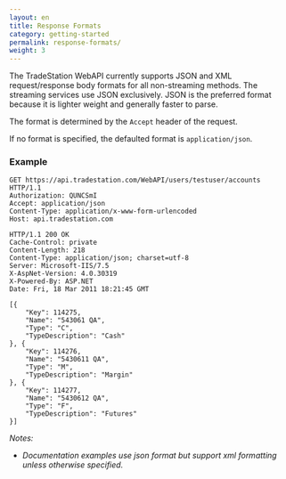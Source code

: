 ```yaml
---
layout: en
title: Response Formats
category: getting-started
permalink: response-formats/
weight: 3
---
```


The TradeStation WebAPI currently supports JSON and XML request/response body formats for all non-streaming methods. The streaming services use JSON exclusively. JSON is the preferred format because it is lighter weight and generally faster to parse.

The format is determined by the `Accept` header of the request.

If no format is specified, the defaulted format is `application/json`.

### Example

    GET https://api.tradestation.com/WebAPI/users/testuser/accounts HTTP/1.1
    Authorization: QUNCSmI
    Accept: application/json
    Content-Type: application/x-www-form-urlencoded
    Host: api.tradestation.com
    
    HTTP/1.1 200 OK
    Cache-Control: private
    Content-Length: 218
    Content-Type: application/json; charset=utf-8
    Server: Microsoft-IIS/7.5
    X-AspNet-Version: 4.0.30319
    X-Powered-By: ASP.NET
    Date: Fri, 18 Mar 2011 18:21:45 GMT    [{
        "Key": 114275,
        "Name": "543061 QA",
        "Type": "C",
        "TypeDescription": "Cash"
    }, {
        "Key": 114276,
        "Name": "5430611 QA",
        "Type": "M",
        "TypeDescription": "Margin"
    }, {
        "Key": 114277,
        "Name": "5430612 QA",
        "Type": "F",
        "TypeDescription": "Futures"
    }]

*Notes:*
* *Documentation examples use json format but support xml formatting unless otherwise specified.*
